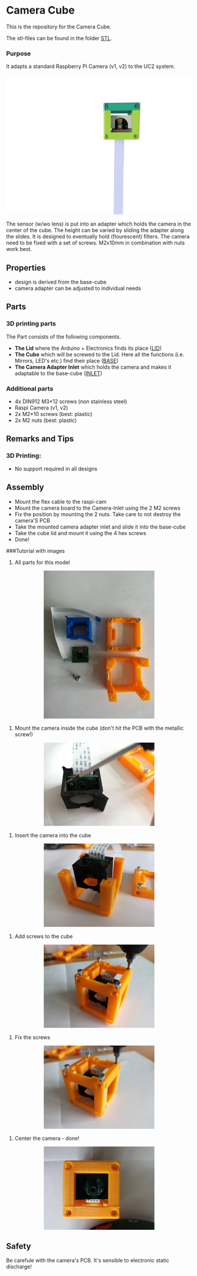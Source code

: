 # Camera Cube
This is the repository for the Camera Cube. 

The stl-files can be found in the folder [STL](./STL).



### Purpose
It adapts a standard Raspberry Pi Camera (v1, v2) to the UC2 system.

![](./IMAGES/Assembly_Cube_cameracube.png)

The sensor (w/wo lens) is put into an adapter which holds the camera in the center of the cube. The height can be varied by sliding the adapter along the slides. It is designed to eventually hold (flourescent) filters. The camera need to be fixed with a set of screws. M2x10mm in combination with nuts work best. 


## Properties
* design is derived from the base-cube
* camera adapter can be adjusted to individual needs
	
## Parts

### 3D printing parts 
The Part consists of the following components. 

* **The Lid** where the Arduino + Electronics finds its place ([LID](Assembly_Cube_cameracube_10_Lid_el_v0_3.stl))
* **The Cube** which will be screwed to the Lid. Here all the functions (i.e. Mirrors, LED's etc.) find their place ([BASE](./STL/Assembly_Cube_cameracube_10_Cube_v0_4.stl))
* **The Camera Adapter Inlet** which holds the camera and makes it adaptable to the base-cube ([INLET](./STL/Assembly_Cube_cameracube_11_Mirror_Adapter_for_RaspiCam_2.stll))

### Additional parts 
* 4x DIN912 M3*12 screws (non stainless steel)
* Raspi Camera (v1, v2) 
* 2x M2*10 screws (best: plastic)
* 2x M2 nuts (best: plastic) 

## Remarks and Tips 
### 3D Printing:
* No support required in all designs 

## Assembly
* Mount the flex cable to the raspi-cam
* Mount the camera board to the Camera-Inlet using the 2 M2 screws
* Fix the position by mounting the 2 nuts. Take care to not destroy the camera'S PCB 
* Take the mounted camera adapter inlet and slide it into the base-cube 
* Take the cube lid and mount it using the 4 hex screws
* Done! 

###Tutorial with images

1. All parts for this model
<p align="center">
<img src="./IMAGES/UC2_Tut_Cameracube1.jpg" width="300">
</p>

1. Mount the camera inside the cube (don't hit the PCB with the metallic screw!)
<p align="center">
<img src="./IMAGES/UC2_Tut_Cameracube2.jpg" width="300">
</p>

1. Insert the camera into the cube 
<p align="center">
<img src="./IMAGES/UC2_Tut_Cameracube3.jpg" width="300">
</p>

1. Add screws to the cube
<p align="center">
<img src="./IMAGES/UC2_Tut_Cameracube4.jpg" width="300">
</p>

1. Fix the screws
<p align="center">
<img src="./IMAGES/UC2_Tut_Cameracube5.jpg" width="300">
</p>

1. Center the camera - done!
<p align="center">
<img src="./IMAGES/UC2_Tut_Cameracube6.jpg" width="300">
</p>

## Safety
Be carefule with the camera's PCB. It's sensible to electronic static discharge! 